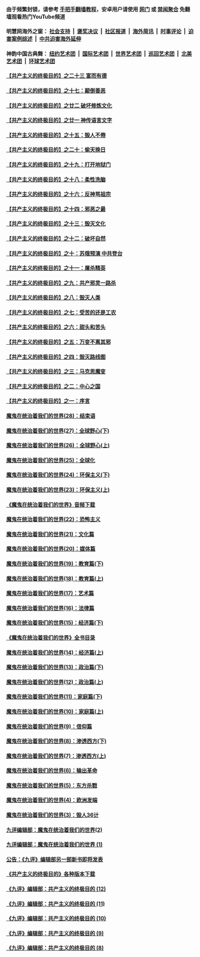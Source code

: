 #### 由于频繁封锁，请参考 [手把手翻墙教程](https://github.com/gfw-breaker/guides/wiki/)，安卓用户请使用 [网门](https://github.com/gfw-breaker/bn-android/blob/master/ogate.md?t=05280636) 或 [禁闻聚合](https://github.com/gfw-breaker/bn-android) 免翻墙观看热门YouTube频道 

#### 明慧网海外之窗：&nbsp;[社会支持](140.md?t=05280636) &nbsp;|&nbsp; [褒奖决议](282.md?t=05280636) &nbsp;|&nbsp; [社区报道](91.md?t=05280636) &nbsp;|&nbsp; [海外简讯](245.md?t=05280636) &nbsp;|&nbsp; [时事评论](251.md?t=05280636) &nbsp;|&nbsp; [迫害案例综述](328.md?t=05280636) &nbsp;|&nbsp; [中共迫害海外延伸](236.md?t=05280636) 

#### 神韵中国古典舞：&nbsp;[纽约艺术团](nf4778.md?t=05280636) &nbsp;|&nbsp; [国际艺术团](nf4780.md?t=05280636) &nbsp;|&nbsp; [世界艺术团](nf5951.md?t=05280636) &nbsp;|&nbsp; [巡回艺术团](nf4779.md?t=05280636) &nbsp;|&nbsp; [北美艺术团](nf1148019.md?t=05280636) &nbsp;|&nbsp; [环球艺术团](nf1299941.md?t=05280636)  

#### [【共产主义的终极目的】之二十三 富而有德](../pages/nsc422/n11283598.md?t=05280636) 

#### [【共产主义的终极目的】之十七：颠倒善恶](../pages/nsc422/n11179782.md?t=05280636) 

#### [【共产主义的终极目的】之廿二 破坏修炼文化](../pages/nsc422/n11245728.md?t=05280636) 

#### [【共产主义的终极目的】之廿一 神传语言文字](../pages/nsc422/n11263265.md?t=05280636) 

#### [【共产主义的终极目的】之十五：毁人不倦](../pages/nsc422/n11166792.md?t=05280636) 

#### [【共产主义的终极目的】之二十：偷天换日](../pages/nsc422/n11238846.md?t=05280636) 

#### [【共产主义的终极目的】之十九：打开地狱门](../pages/nsc422/n11206376.md?t=05280636) 

#### [【共产主义的终极目的】之十八：柔性洗脑](../pages/nsc422/n11199994.md?t=05280636) 

#### [【共产主义的终极目的】之十六：反神骂祖宗](../pages/nsc422/n11166798.md?t=05280636) 

#### [【共产主义的终极目的】之十四：邪恶之最](../pages/nsc422/n11150249.md?t=05280636) 

#### [【共产主义的终极目的】之十三：毁灭文化](../pages/nsc422/n11135227.md?t=05280636) 

#### [【共产主义的终极目的】之十二：破坏自然](../pages/nsc422/n11135214.md?t=05280636) 

#### [【共产主义的终极目的】之十：苏俄预演 中共登台](../pages/nsc422/n11118424.md?t=05280636) 

#### [【共产主义的终极目的】之十一：屠杀精英](../pages/nsc422/n11118442.md?t=05280636) 

#### [【共产主义的终极目的】之九：共产邪灵一路杀](../pages/nsc422/n11114139.md?t=05280636) 

#### [【共产主义的终极目的】之八：毁灭人类](../pages/nsc422/n11108503.md?t=05280636) 

#### [【共产主义的终极目的】之七：受苦的还是工农](../pages/nsc422/n11101809.md?t=05280636) 

#### [【共产主义的终极目的】之六：甜头和苦头](../pages/nsc422/n11096971.md?t=05280636) 

#### [【共产主义的终极目的】之五：万变不离其邪](../pages/nsc422/n11091285.md?t=05280636) 

#### [【共产主义的终极目的】之四：毁灭路线图](../pages/nsc422/n11086284.md?t=05280636) 

#### [【共产主义的终极目的】之三：马克思魔变](../pages/nsc422/n11061941.md?t=05280636) 

#### [【共产主义的终极目的】之二：中心之国](../pages/nsc422/n11047728.md?t=05280636) 

#### [【共产主义的终极目的】之一：序言](../pages/nsc422/n11086077.md?t=05280636) 

#### [魔鬼在统治着我们的世界(28)：结束语](../pages/nsc422/n10936246.md?t=05280636) 

#### [魔鬼在统治着我们的世界(27)：全球野心(下)](../pages/nsc422/n10928319.md?t=05280636) 

#### [魔鬼在统治着我们的世界(26)：全球野心(上)](../pages/nsc422/n10900318.md?t=05280636) 

#### [魔鬼在统治着我们的世界(25)：全球化](../pages/nsc422/n10788205.md?t=05280636) 

#### [魔鬼在统治着我们的世界(24)：环保主义(下)](../pages/nsc422/n10695307.md?t=05280636) 

#### [魔鬼在统治着我们的世界(23)：环保主义(上)](../pages/nsc422/n10688613.md?t=05280636) 

#### [《魔鬼在统治着我们的世界》音频下载](../pages/nsc422/n10635553.md?t=05280636) 

#### [魔鬼在统治着我们的世界(22)：恐怖主义](../pages/nsc422/n10614727.md?t=05280636) 

#### [魔鬼在统治着我们的世界(21)：文化篇](../pages/nsc422/n10597706.md?t=05280636) 

#### [魔鬼在统治着我们的世界(20)：媒体篇](../pages/nsc422/n10586579.md?t=05280636) 

#### [魔鬼在统治着我们的世界(19)：教育篇(下)](../pages/nsc422/n10564808.md?t=05280636) 

#### [魔鬼在统治着我们的世界(18)：教育篇(上)](../pages/nsc422/n10526970.md?t=05280636) 

#### [魔鬼在统治着我们的世界(17)：艺术篇](../pages/nsc422/n10499093.md?t=05280636) 

#### [魔鬼在统治着我们的世界(16)：法律篇](../pages/nsc422/n10485969.md?t=05280636) 

#### [魔鬼在统治着我们的世界(15)：经济篇(下)](../pages/nsc422/n10469975.md?t=05280636) 

#### [《魔鬼在统治着我们的世界》全书目录](../pages/nsc422/n10464261.md?t=05280636) 

#### [魔鬼在统治着我们的世界(14)：经济篇(上)](../pages/nsc422/n10457370.md?t=05280636) 

#### [魔鬼在统治着我们的世界(13)：政治篇(下)](../pages/nsc422/n10448270.md?t=05280636) 

#### [魔鬼在统治着我们的世界(12)：政治篇(上)](../pages/nsc422/n10444576.md?t=05280636) 

#### [魔鬼在统治着我们的世界(11)：家庭篇(下)](../pages/nsc422/n10440961.md?t=05280636) 

#### [魔鬼在统治着我们的世界(10)：家庭篇(上)](../pages/nsc422/n10435448.md?t=05280636) 

#### [魔鬼在统治着我们的世界(9)：信仰篇](../pages/nsc422/n10432159.md?t=05280636) 

#### [魔鬼在统治着我们的世界(8)：渗透西方(下)](../pages/nsc422/n10429603.md?t=05280636) 

#### [魔鬼在统治着我们的世界(7)：渗透西方(上)](../pages/nsc422/n10426013.md?t=05280636) 

#### [魔鬼在统治着我们的世界(6)：输出革命](../pages/nsc422/n10421536.md?t=05280636) 

#### [魔鬼在统治着我们的世界(5)：东方杀戮](../pages/nsc422/n10417707.md?t=05280636) 

#### [魔鬼在统治着我们的世界(4)：欧洲发端](../pages/nsc422/n10414890.md?t=05280636) 

#### [魔鬼在统治着我们的世界(3)：毁人36计](../pages/nsc422/n10411583.md?t=05280636) 

#### [九评编辑部：魔鬼在统治着我们的世界(2)](../pages/nsc422/n10410036.md?t=05280636) 

#### [九评编辑部：魔鬼在统治着我们的世界 (1)](../pages/nsc422/n10406825.md?t=05280636) 

#### [公告：《九评》编辑部另一部新书即将发表](../pages/nsc422/n10405104.md?t=05280636) 

#### [《共产主义的终极目的》各种版本下载](../pages/nsc422/n10022138.md?t=05280636) 

#### [《九评》编辑部：共产主义的终极目的 (12)](../pages/nsc422/n9933272.md?t=05280636) 

#### [《九评》编辑部：共产主义的终极目的 (11)](../pages/nsc422/n9924973.md?t=05280636) 

#### [《九评》编辑部：共产主义的终极目的 (10)](../pages/nsc422/n9920883.md?t=05280636) 

#### [《九评》编辑部：共产主义的终极目的 (9)](../pages/nsc422/n9916363.md?t=05280636) 

#### [《九评》编辑部：共产主义的终极目的 (8)](../pages/nsc422/n9912488.md?t=05280636) 

